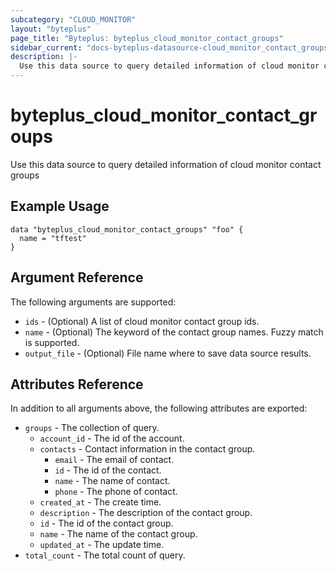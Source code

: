 ```yaml
---
subcategory: "CLOUD_MONITOR"
layout: "byteplus"
page_title: "Byteplus: byteplus_cloud_monitor_contact_groups"
sidebar_current: "docs-byteplus-datasource-cloud_monitor_contact_groups"
description: |-
  Use this data source to query detailed information of cloud monitor contact groups
---
```

# byteplus_cloud_monitor_contact_groups
Use this data source to query detailed information of cloud monitor contact groups
## Example Usage
```hcl
data "byteplus_cloud_monitor_contact_groups" "foo" {
  name = "tftest"
}
```
## Argument Reference
The following arguments are supported:
* `ids` - (Optional) A list of cloud monitor contact group ids.
* `name` - (Optional) The keyword of the contact group names. Fuzzy match is supported.
* `output_file` - (Optional) File name where to save data source results.

## Attributes Reference
In addition to all arguments above, the following attributes are exported:
* `groups` - The collection of query.
    * `account_id` - The id of the account.
    * `contacts` - Contact information in the contact group.
        * `email` - The email of contact.
        * `id` - The id of the contact.
        * `name` - The name of contact.
        * `phone` - The phone of contact.
    * `created_at` - The create time.
    * `description` - The description of the contact group.
    * `id` - The id of the contact group.
    * `name` - The name of the contact group.
    * `updated_at` - The update time.
* `total_count` - The total count of query.


